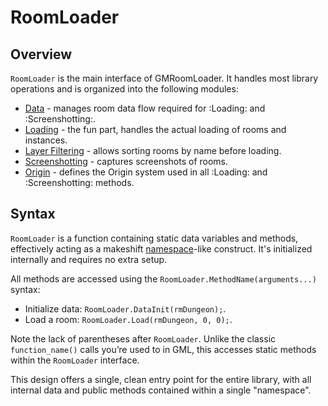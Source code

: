 # RoomLoader

<!-- <h1>
  RoomLoader
  <span style="display:none">RoomLoader</span>
  <a href="https://github.com/glebtsereteli/GMRoomLoader/blob/main/GMRoomLoader/scripts/RoomLoaderMain/RoomLoaderMain.gml" target="_blank">
    <Badge type="info" text="Source Code" />
  </a>
</h1> -->

## Overview

`RoomLoader` is the main interface of GMRoomLoader. It handles most library operations and is organized into the following modules:

- [Data](/pages/api/roomLoader/data) - manages room data flow required for :Loading: and :Screenshotting:.  
- [Loading](/pages/api/roomLoader/loading) - the fun part, handles the actual loading of rooms and instances.  
- [Layer Filtering](/pages/api/roomLoader/layerFiltering) - allows sorting rooms by name before loading.  
- [Screenshotting](/pages/api/roomLoader/screenshotting) - captures screenshots of rooms.
- [Origin](/pages/api/roomLoader/origin) - defines the Origin system used in all :Loading: and :Screenshotting: methods.

## Syntax
`RoomLoader` is a function containing static data variables and methods, effectively acting as a makeshift [namespace](https://learn.microsoft.com/en-us/cpp/cpp/namespaces-cpp?view=msvc-170)-like construct. It's initialized internally and requires no extra setup.

All methods are accessed using the `RoomLoader.MethodName(arguments...)` syntax:
* Initialize data: `RoomLoader.DataInit(rmDungeon);`.
* Load a room: `RoomLoader.Load(rmDungeon, 0, 0);`.

Note the lack of parentheses after `RoomLoader`. Unlike the classic `function_name()` calls you’re used to in GML, this accesses static methods within the `RoomLoader` interface. 

This design offers a single, clean entry point for the entire library, with all internal data and public methods contained within a single "namespace".
